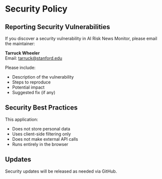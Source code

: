 # Security Policy

## Reporting Security Vulnerabilities

If you discover a security vulnerability in AI Risk News Monitor, please email the maintainer:

**Tarruck Wheeler**  
Email: tarruck@stanford.edu

Please include:
- Description of the vulnerability
- Steps to reproduce
- Potential impact
- Suggested fix (if any)

## Security Best Practices

This application:
- Does not store personal data
- Uses client-side filtering only
- Does not make external API calls
- Runs entirely in the browser

## Updates

Security updates will be released as needed via GitHub.
